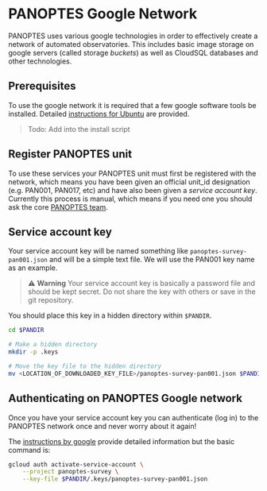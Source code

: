 # PANOPTES Google Network

PANOPTES uses various google technologies in order to effectively
create a network of automated observatories. This includes basic 
image storage on google servers (called storage _buckets_) as well
as CloudSQL databases and other technologies.

## Prerequisites

To use the google network it is required that a few google software 
tools be installed. Detailed [instructions for Ubuntu](https://cloud.google.com/sdk/docs/downloads-apt-get) are provided.

> Todo: Add into the install script

## Register PANOPTES unit

To use these services your PANOPTES unit must first be registered 
with the network, which means you have been given an official unit_id 
designation (e.g. PAN001, PAN017, etc) and have also been given a 
_service account key_. Currently this process is manual, which means
if you need one you should ask the core [PANOPTES team](https://projectpanoptes.org/contact.html).

## Service account key

Your service account key will be named something like `panoptes-survey-pan001.json` and will be a simple text file. We will use the PAN001 key name as an example.

> :warning: **Warning** Your service account key is basically a password file and should be kept secret. Do not share the key with others or save in the git repository.

You should place this key in a hidden directory within `$PANDIR`.

```bash
cd $PANDIR

# Make a hidden directory
mkdir -p .keys  

# Move the key file to the hidden directory
mv <LOCATION_OF_DOWNLOADED_KEY_FILE>/panoptes-survey-pan001.json $PANDIR/.keys/
```

## Authenticating on PANOPTES Google network

Once you have your service account key you can authenticate (log in) to the PANOPTES network once and never worry about it again!

The [instructions by google](https://cloud.google.com/sdk/gcloud/reference/auth/activate-service-account) provide detailed information but the basic command is:

```bash
gcloud auth activate-service-account \
	--project panoptes-survey \
	--key-file $PANDIR/.keys/panoptes-survey-pan001.json
```